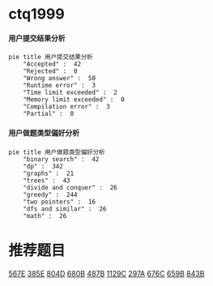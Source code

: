 # ctq1999

<!-- tabs:start -->



#### **用户提交结果分析**

```mermaid
pie title 用户提交结果分析
    "Accepted" :  42
    "Rejected" :  0
    "Wrong answer" :  50
    "Runtime error" :  3
    "Time limit exceeded" :  2
    "Memory limit exceeded" :  0
    "Compilation error" :  3
    "Partial" :  0
```

#### **用户做题类型偏好分析**

```mermaid
pie title 用户做题类型偏好分析
    "binary search" :  42
    "dp" :  342
    "graphs" :  21
    "trees" :  43
    "divide and conquer" :  26
    "greedy" :  244
    "two pointers" :  16
    "dfs and similar" :  26
    "math" :  26
```



<!-- tabs:end -->
# 推荐题目
[567E](https://codeforces.com/contest/567/problem/E)
[385E](https://codeforces.com/contest/385/problem/E)
[804D](https://codeforces.com/contest/804/problem/D)
[680B](https://codeforces.com/contest/680/problem/B)
[487B](https://codeforces.com/contest/487/problem/B)
[1129C](https://codeforces.com/contest/1129/problem/C)
[297A](https://codeforces.com/contest/297/problem/A)
[676C](https://codeforces.com/contest/676/problem/C)
[659B](https://codeforces.com/contest/659/problem/B)
[843B](https://codeforces.com/contest/843/problem/B)
